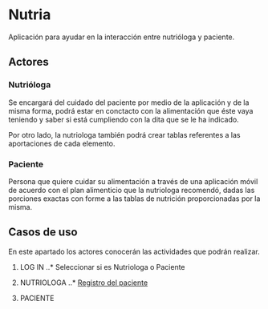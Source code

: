 # Nutria

Aplicación para ayudar en la interacción entre nutrióloga y paciente.


## Actores

### Nutrióloga
Se encargará del cuidado del paciente por medio de la aplicación y de la misma forma, podrá estar en conctacto con la alimentación que éste vaya teniendo y saber si está cumpliendo con la dita que se le ha indicado.

Por otro lado, la nutriologa también podrá crear tablas referentes a las aportaciones de cada elemento.

### Paciente
Persona que quiere cuidar su alimentación a través de una aplicación móvil de acuerdo con el plan alimenticio que la nutriologa recomendó, dadas las porciones exactas con forme a las tablas de nutrición proporcionadas por la misma.

## Casos de uso
En este apartado los actores conocerán las actividades que podrán realizar.

1. LOG IN
	..* Seleccionar si es Nutriologa o Paciente

2. NUTRIOLOGA
	..* [Registro del paciente](../blob/master/Casos%20de%20Uso/RegistroPac)

3. PACIENTE
